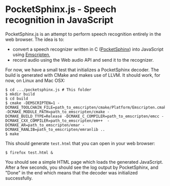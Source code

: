 PocketSphinx.js - Speech recognition in JavaScript
==================================================

PocketSphinx.js is an attempt to perform speech recognition entirely in the web browser. The idea is to:

* convert a speech recognizer written in C ([PocketSphinx](http://cmusphinx.sourceforge.net/)) into JavaScript using [Emscripten](https://github.com/kripken/emscripten),
* record audio using the Web audio API and send it to the recognizer.

For now, we have a small test that initializes a PocketSphinx decoder. The build is generated with CMake and makes use of LLVM. It should work, for now, on Linux and Mac OSX:

    $ cd .../pocketsphinx.js # This folder
    $ mkdir build
    $ cd build
    $ cmake -DEMSCRIPTEN=1 -DCMAKE_TOOLCHAIN_FILE=path_to_emscripten/cmake/Platform/Emscripten.cmake -DCMAKE_MODULE_PATH=path_to_emscripten/cmake -DCMAKE_BUILD_TYPE=Release -DCMAKE_C_COMPILER=path_to_emscripten/emcc -DCMAKE_CXX_COMPILER=path_to_emscripten/em++  -DCMAKE_AR=path_to_emscripten/emar -DCMAKE_RANLIB=path_to_emscripten/emranlib ..
    $ make

This should generate `test.html` that you can open in your web browser:

    $ firefox test.html &

You should see a simple HTML page which loads the generated JavaScript. After a few seconds, you should see the log output by PocketSphinx, and "Done" in the end which means that the decoder was initialized successfully.
